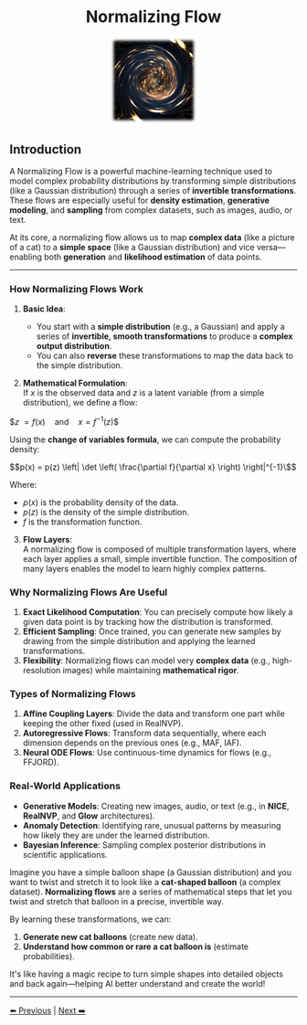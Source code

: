 <!-- Written by Alex Jenkins and Dr. Francesco Fedele for CEE4803/LMC4813 - (c) Georgia Tech, Spring 2025 -->

<div align="center">

# Normalizing Flow

<img src="./Figures/Normalizing_flow.png" alt="Normalizing flow" width="30%">

</div>

## Introduction
A Normalizing Flow is a powerful machine-learning technique used to model complex probability distributions by transforming simple distributions (like a Gaussian distribution) through a series of **invertible transformations**. These flows are especially useful for **density estimation**, **generative modeling**, and **sampling** from complex datasets, such as images, audio, or text.  

At its core, a normalizing flow allows us to map **complex data** (like a picture of a cat) to a **simple space** (like a Gaussian distribution) and vice versa—enabling both **generation** and **likelihood estimation** of data points.

---

### **How Normalizing Flows Work**  

1. **Basic Idea**:  
   - You start with a **simple distribution** (e.g., a Gaussian) and apply a series of **invertible, smooth transformations** to produce a **complex output distribution**.  
   - You can also **reverse** these transformations to map the data back to the simple distribution.  

2. **Mathematical Formulation**:  
If $x$ is the observed data and $z$ is a latent variable (from a simple distribution), we define a flow:

$$z\ = f(x) \quad \text{and} \quad x = f^{-1}(z)\$$

Using the **change of variables formula**, we can compute the probability density:

$$p(x) = p(z) \left| \det \left( \frac{\partial f}{\partial x} \right) \right|^{-1}\$$

Where:
- $p(x)$ is the probability density of the data.  
- $p(z)$ is the density of the simple distribution.  
- $f$ is the transformation function.  

3. **Flow Layers**:  
A normalizing flow is composed of multiple transformation layers, where each layer applies a small, simple invertible function. The composition of many layers enables the model to learn highly complex patterns.

### **Why Normalizing Flows Are Useful**  

1. **Exact Likelihood Computation**: You can precisely compute how likely a given data point is by tracking how the distribution is transformed.  
2. **Efficient Sampling**: Once trained, you can generate new samples by drawing from the simple distribution and applying the learned transformations.  
3. **Flexibility**: Normalizing flows can model very **complex data** (e.g., high-resolution images) while maintaining **mathematical rigor**.  

### **Types of Normalizing Flows**  

1. **Affine Coupling Layers**: Divide the data and transform one part while keeping the other fixed (used in RealNVP).  
2. **Autoregressive Flows**: Transform data sequentially, where each dimension depends on the previous ones (e.g., MAF, IAF).  
3. **Neural ODE Flows**: Use continuous-time dynamics for flows (e.g., FFJORD).  

### **Real-World Applications**  

- **Generative Models**: Creating new images, audio, or text (e.g., in **NICE**, **RealNVP**, and **Glow** architectures).  
- **Anomaly Detection**: Identifying rare, unusual patterns by measuring how likely they are under the learned distribution.  
- **Bayesian Inference**: Sampling complex posterior distributions in scientific applications.  

Imagine you have a simple balloon shape (a Gaussian distribution) and you want to twist and stretch it to look like a **cat-shaped balloon** (a complex dataset). **Normalizing flows** are a series of mathematical steps that let you twist and stretch that balloon in a precise, invertible way.

By learning these transformations, we can:
1. **Generate new cat balloons** (create new data).  
2. **Understand how common or rare a cat balloon is** (estimate probabilities).  

It's like having a magic recipe to turn simple shapes into detailed objects and back again—helping AI better understand and create the world!

---

[⬅️ Previous](boltzmann.md) | [Next ➡️](autoencoders.md)
